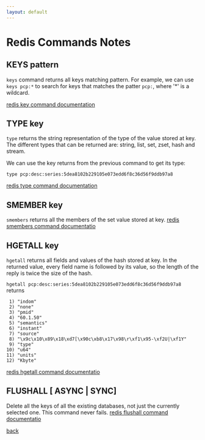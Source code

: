 ```yaml
---
layout: default
---
```


# Redis Commands Notes


## KEYS pattern
`keys` command returns all keys matching pattern.
For example, we can use 
`keys pcp:*` to search for keys that matches the patter `pcp:`, where '*' is a wildcard.

[redis key command documentation](https://redis.io/commands/keys/)

## TYPE key
`type` returns the string representation of the type of the value stored at key. The different types that can be returned are: string, list, set, zset, hash and stream.

We can use the key returns from the previous command to get its type:
```
type pcp:desc:series:5dea8102b229105e073edd6f8c36d56f9ddb97a8
```

[redis type command documentation](https://redis.io/commands/type/)

## SMEMBER key 
`smembers` returns all the members of the set value stored at key.
[redis smembers command documentatio](https://redis.io/commands/smembers/)

## HGETALL key
`hgetall` returns all fields and values of the hash stored at key. In the returned value, every field name is followed by its value, so the length of the reply is twice the size of the hash.

`hgetall pcp:desc:series:5dea8102b229105e073edd6f8c36d56f9ddb97a8` returns

```
 1) "indom"
 2) "none"
 3) "pmid"
 4) "60.1.50"
 5) "semantics"
 6) "instant"
 7) "source"
 8) "\x9c\x10\x89\x18\xd7[\x90c\xb8\x17\x98\r\xf1\x95-\xf2U|\xf1Y"
 9) "type"
10) "u64"
11) "units"
12) "Kbyte"
```

[redis hgetall command documentatio](https://redis.io/commands/hgetall/)

## FLUSHALL [ ASYNC | SYNC]
Delete all the keys of all the existing databases, not just the currently selected one. This command never fails.
[redis flushall command documentatio](https://redis.io/commands/flushall/)

[back](.././)
